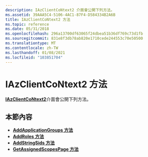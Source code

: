 ```yaml
---
description: IAzClientCoNtext2 介面會公開下列方法。
ms.assetid: 39AAA5C4-5106-4AC1-87F4-D584334B2A6B
title: IAzClientCoNtext2 方法
ms.topic: reference
ms.date: 05/31/2018
ms.openlocfilehash: 296a13700df63065f24dbea51b36df769c73d1fb
ms.sourcegitcommit: 831e8f3db78ab820e1710cede244553c70e50500
ms.translationtype: MT
ms.contentlocale: zh-TW
ms.lasthandoff: 01/08/2021
ms.locfileid: "103851704"
---
```

# <a name="iazclientcontext2-methods"></a>IAzClientCoNtext2 方法

[**IAzClientCoNtext2**](/windows/desktop/api/Azroles/nn-azroles-iazclientcontext2)介面會公開下列方法。

## <a name="in-this-section"></a>本節內容

-   [**AddApplicationGroups 方法**](/windows/desktop/api/Azroles/nf-azroles-iazclientcontext2-addapplicationgroups)
-   [**AddRoles 方法**](/windows/desktop/api/Azroles/nf-azroles-iazclientcontext2-addroles)
-   [**AddStringSids 方法**](/windows/desktop/api/Azroles/nf-azroles-iazclientcontext2-addstringsids)
-   [**GetAssignedScopesPage 方法**](/windows/desktop/api/Azroles/nf-azroles-iazclientcontext2-getassignedscopespage)

 

 



